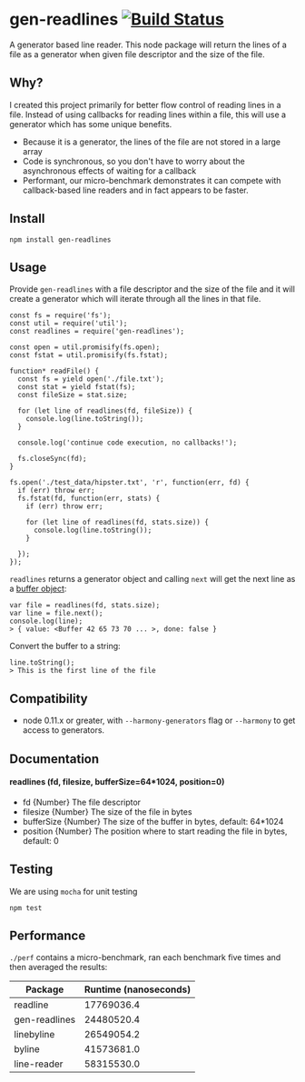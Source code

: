 gen-readlines [![Build Status](https://travis-ci.org/neurosnap/gen-readlines.svg?branch=master)](https://travis-ci.org/neurosnap/gen-readlines)
=====================

A generator based line reader. This node package will return the lines of a file
as a generator when given file descriptor and the size of the file.

Why?
---

I created this project primarily for better flow control of reading lines in a file.
Instead of using callbacks for reading lines within a file, this will use a generator which has some unique benefits.

* Because it is a generator, the lines of the file are not stored in a large array
* Code is synchronous, so you don't have to worry about the asynchronous effects of waiting for a callback
* Performant, our micro-benchmark demonstrates it can compete with callback-based line readers and in fact appears to be faster.

Install
-------

```
npm install gen-readlines
```

Usage
-----

Provide `gen-readlines` with a file descriptor and the size of the file and it will
create a generator which will iterate through all the lines in that file.

```
const fs = require('fs');
const util = require('util');
const readlines = require('gen-readlines');

const open = util.promisify(fs.open);
const fstat = util.promisify(fs.fstat);

function* readFile() {
  const fs = yield open('./file.txt');
  const stat = yield fstat(fs);
  const fileSize = stat.size;

  for (let line of readlines(fd, fileSize)) {
    console.log(line.toString());
  }

  console.log('continue code execution, no callbacks!');

  fs.closeSync(fd);
}
```

```
fs.open('./test_data/hipster.txt', 'r', function(err, fd) {
  if (err) throw err;
  fs.fstat(fd, function(err, stats) {
    if (err) throw err;

    for (let line of readlines(fd, stats.size)) {
      console.log(line.toString());
    }

  });
});
```

`readlines` returns a generator object and calling `next` will get the next
line as a [buffer object](https://nodejs.org/api/buffer.html):

```
var file = readlines(fd, stats.size);
var line = file.next();
console.log(line);
> { value: <Buffer 42 65 73 70 ... >, done: false }
```

Convert the buffer to a string:

```
line.toString();
> This is the first line of the file
```

Compatibility
-------------

* node 0.11.x or greater, with `--harmony-generators` flag or `--harmony` to get access to generators.

Documentation
-------------

#### readlines (fd, filesize, bufferSize=64\*1024, position=0)

 * fd {Number} The file descriptor
 * filesize {Number} The size of the file in bytes
 * bufferSize {Number} The size of the buffer in bytes, default: 64\*1024
 * position {Number} The position where to start reading the file in bytes, default: 0

Testing
-------

We are using `mocha` for unit testing

```
npm test
```

Performance
-----------

`./perf` contains a micro-benchmark, ran each benchmark five times and then averaged the results:

| Package       | Runtime (nanoseconds) |
|---------------|-----------------------|
| readline      | 17769036.4            |
| gen-readlines | 24480520.4            |
| linebyline    | 26549054.2            |
| byline        | 41573681.0            |
| line-reader   | 58315530.0            |
